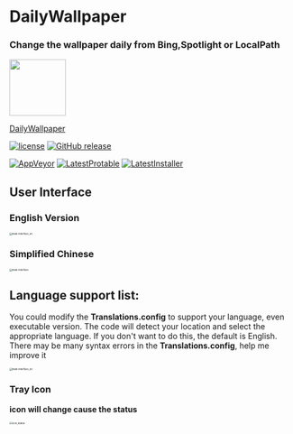 # DailyWallpaper
### Change the wallpaper daily from Bing,Spotlight or LocalPath
<img src="https://user-images.githubusercontent.com/42594123/123645736-289d0480-d859-11eb-80f3-8e1094bc29fd.png" width="100">  

[DailyWallpaper](https://github.com/JaredDC/DailyWallpaper)

[![license](https://img.shields.io/github/license/JaredDC/DailyWallpaperUI)](https://www.gnu.org/licenses/gpl-3.0.en.html) [![GitHub release](https://img.shields.io/github/v/release/JaredDC/DailyWallpaperUI?style=plastic)](https://github.com/JaredDC/DailyWallpaper/releases/latest)

[![AppVeyor](https://img.shields.io/appveyor/build/JaredDC/dailywallpaper)](https://ci.appveyor.com/project/JaredDC/dailywallpaper) [![LatestProtable](https://img.shields.io/badge/download-protable-brightgreen)](https://ci.appveyor.com/api/buildjobs/20r5lsth9cie9y1j/artifacts/DailyWallpaper%2Fbin%2FDailyWallpaper.Protable.zip) [![LatestInstaller](https://img.shields.io/badge/download-installer-important)](https://ci.appveyor.com/api/buildjobs/20r5lsth9cie9y1j/artifacts/OUTPUT%2FDailyWallpaper.Installer.msi)


## User Interface

### English Version
<img src="https://user-images.githubusercontent.com/42594123/123919395-7a5ba100-d9b7-11eb-9ada-906614929381.png" alt="main-interface_en" style="zoom: 30%;" />

### Simplified Chinese
<img src="https://user-images.githubusercontent.com/42594123/123919390-7891dd80-d9b7-11eb-9cb6-9f20f8e43ff7.png" alt="main-interface" style="zoom:30%;" />


## Language support list: 
You could modify the **Translations.config** to support your language,  even executable version.
The code will detect your location and select the appropriate language. If you don't want to do this, the default is English.
There may be many syntax errors in the **Translations.config**, help me improve it

<img src="https://user-images.githubusercontent.com/42594123/123509339-71ad5700-d6a7-11eb-9eb4-1a56aebdd3fe.png" alt="main-interface_en" style="zoom: 30%;" />

### Tray Icon
**icon will change cause the status**

<img src="https://user-images.githubusercontent.com/42594123/123614575-0d210200-d837-11eb-8c4f-f9d960bee1e8.png" alt="icon_status" style="zoom: 30%;" />














